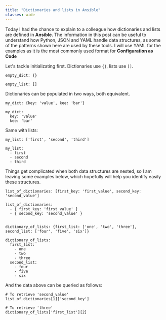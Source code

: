 ```yaml
---
title: "Dictionaries and lists in Ansible"
classes: wide
---
```


Today I had the chance to explain to a colleague how dictionaries and lists are defined in **Ansible**. The information in this post can be useful to understand how Python, JSON and YAML handle data structures, as some of the patterns shown here are used by these tools. I will use YAML for the examples as it is the most commonly used format for **Configuration as Code**

Let's tackle initializating first. Dictionaries use `{}`, lists use `[]`.

```
empty_dict: {}

empty_list: []
```

Dictionaries can be populated in two ways, both equivalent.

```
my_dict: {key: 'value', kee: 'bar'}

my_dict:
  key: 'value'
  kee: 'bar'
```

Same with lists:

```
my_list: ['first', 'second', 'third']

my_list:
  - first
  - second
  - third
```

Things get complicated when both data structures are nested, so I am leaving some examples below, which hopefully will help you identify easily these structures.

```
list_of_dictionaries: [first_key: 'first_value', second_key: 'second_value']

list_of_dictionaries:
  - { first_key: 'first_value' }
  - { second_key: 'second_value' }


dictionary_of_lists: {first_list: ['one', 'two', 'three'], second_list: ['four', 'five', 'six']}

dictionary_of_lists:
  first_list:
    - one
    - two
    - three
  second_list:
    - four
    - five
    - six
```

And the data above can be queried as follows:

```
# To retrieve 'second_value'
list_of_dictionaries[1]['second_key']

# To retrieve 'three'
dictionary_of_lists['first_list'][2]
```


